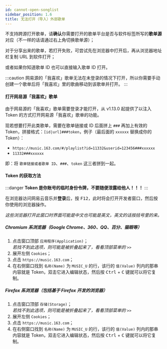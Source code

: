 ```yaml
---
id: cannot-open-songlist
sidebar_position: 1.6
title: 无法打开（导入）外部歌单
---
```



不支持跨源打开歌单，请**确认**你需要打开的歌单平台是否与软件标签所写的**歌单源**对应（不一样的话请通过右上角切换歌单源）；

对于分享出来的歌单，若打开失败，可尝试先在浏览器中打开后，再从浏览器地址栏复制 URL 到软件打开；

或者如果你知道歌单 ID 也可以直接输入歌单 ID 打开。



:::caution
网易源的「我喜欢」歌单无法在未登录的情况下打开，所以你需要手动创建一个歌单后将「我喜欢」里的歌曲移动到该歌单并打开。
:::

#### 打开网易源「我喜欢」歌单

由于网易源的「我喜欢」歌单需要登录才能打开，从 v1.13.0 起提供了以注入 Token 的方式打开网易源「我喜欢」歌单的功能。

现若想要打开此类歌单，需要在歌单链接或 ID 后面拼上 `###` 再加上有效的 Token，拼接格式：`[id|url]###token`，例子（最后面的 `xxxxxx` 替换成你的 Token）：

- `https://music.163.com/#/playlist?id=11332&userid=123456###xxxxxx`
- `11332###xxxxxx`

即：将 `歌单链接或者歌单 ID`、`###`、`token` 这三者拼到一起。

#### Token 的获取方法

:::danger
**Token 是你账号的临时身份令牌，不要随便泄露给他人！！！**
:::

在浏览器访问网易云音乐并**登录**后，按 <kbd>F12</kbd>，此时将会打开开发者窗口，然后按你使用的浏览器操作。

*这些浏览器打开此窗口时界面可能是中文也可能是英文，英文的话按括号里的来。*

##### Chromium 系浏览器（Google Chrome、360、QQ、百分、猫眼等）

1. 点击窗口顶部 `应用程序(Application)`；  
   *若找不到此选项，则可能是被折叠起来了，看看顶部菜单的 `>>`*
2. 展开左侧 `Cookies`；
3. 点击 `https://music.163.com`；
4. 在右侧窗口找到 `名称(Name)` 为 `MUSIC_U` 的行，该行的 `值(Value)` 列内的那串内容就是 Token，双击它进入编辑状态，然后按 <kbd>Ctrl</kbd> + <kbd>C</kbd> 键就可以将它复制。

##### Firefox 系浏览器（包括基于 Firefox 开发的浏览器）

1. 点击窗口顶部 `存储(Storage)`；  
   *若找不到此选项，则可能是被折叠起来了，看看顶部菜单的 `>>`*
2. 展开左侧 `Cookies`；
3. 点击 `https://music.163.com`；
4. 在右侧窗口找到 `名称(Name)` 为 `MUSIC_U` 的行，该行的 `值(Value)` 列内的那串内容就是 Token，双击它进入编辑状态，然后按 <kbd>Ctrl</kbd> + <kbd>C</kbd> 键就可以将它复制。

